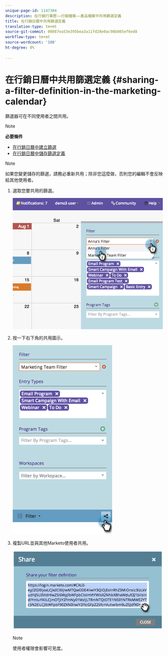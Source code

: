 ```yaml
---
unique-page-id: 1147304
description: 在行銷行事歷——行銷檔案——產品檔案中共用篩選定義
title: 在行銷日曆中共用篩選定義
translation-type: tm+mt
source-git-commit: 00887ea53e395bea3a11fd28e0ac98b085ef6ed8
workflow-type: tm+mt
source-wordcount: '108'
ht-degree: 0%

---
```



# 在行銷日曆中共用篩選定義 {#sharing-a-filter-definition-in-the-marketing-calendar}

篩選器可在不同使用者之間共用。

>[!NOTE]
>
>**必要條件**
>
>* [在行銷日曆中建立篩選](filtering-the-marketing-calendar.md)
>* [在行銷日曆中儲存篩選定義](saving-a-filter-definition-in-the-marketing-calendar.md)

>



>[!NOTE]
>
> 如果您變更儲存的篩選，請務必重新共用；除非您這麼做，否則您的編輯不會反映給其他使用者。

1. 選取您要共用的篩選。

   ![](assets/image2014-9-24-11-3a31-3a19.png)

1. 按一下右下角的共用圖示。

   ![](assets/image2014-9-24-11-3a31-3a24.png)

1. 複製URL並與其他Marketo使用者共用。

   ![](assets/image2014-9-24-11-3a31-3a29.png)

   >[!NOTE]
   >
   >使用者權限會影響可見度。

